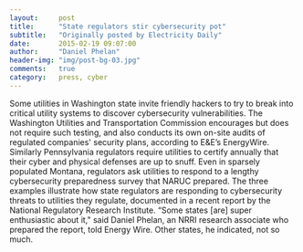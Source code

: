 ```yaml
---
layout:     post
title:      "State regulators stir cybersecurity pot"
subtitle:   "Originally posted by Electricity Daily"
date:       2015-02-19 09:07:00
author:     "Daniel Phelan"
header-img: "img/post-bg-03.jpg"
comments:   true
category:   press, cyber
---
```


Some utilities in Washington state invite friendly hackers to try to break into critical utility systems to discover cybersecurity vulnerabilities. The Washington Utilities and Transportation Commission encourages but does not require such testing, and also conducts its own on-site audits of regulated companies' security plans, according to E&E’s EnergyWire. Similarly Pennsylvania regulators require utilities to certify annually that their cyber and physical defenses are up to snuff. Even in sparsely populated Montana, regulators ask utilities to respond to a lengthy cybersecurity preparedness survey that NARUC prepared. The three examples illustrate how state regulators are responding to cybersecurity threats to utilities they regulate, documented in a recent report by the National Regulatory Research Institute. “Some states [are] super enthusiastic about it," said Daniel Phelan, an NRRI research associate who prepared the report, told Energy Wire. Other states, he indicated, not so much.
